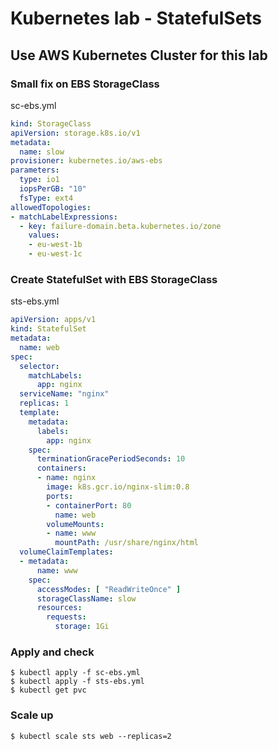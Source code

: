 # Kubernetes lab - StatefulSets

## Use AWS Kubernetes Cluster for this lab

### Small fix on EBS StorageClass
sc-ebs.yml
```yaml
kind: StorageClass
apiVersion: storage.k8s.io/v1
metadata:
  name: slow
provisioner: kubernetes.io/aws-ebs
parameters:
  type: io1
  iopsPerGB: "10"
  fsType: ext4
allowedTopologies:
- matchLabelExpressions:
  - key: failure-domain.beta.kubernetes.io/zone
    values:
    - eu-west-1b
    - eu-west-1c
```

### Create StatefulSet with EBS StorageClass
sts-ebs.yml
```yaml
apiVersion: apps/v1
kind: StatefulSet
metadata:
  name: web
spec:
  selector:
    matchLabels:
      app: nginx
  serviceName: "nginx"
  replicas: 1
  template:
    metadata:
      labels:
        app: nginx
    spec:
      terminationGracePeriodSeconds: 10
      containers:
      - name: nginx
        image: k8s.gcr.io/nginx-slim:0.8
        ports:
        - containerPort: 80
          name: web
        volumeMounts:
        - name: www
          mountPath: /usr/share/nginx/html
  volumeClaimTemplates:
  - metadata:
      name: www
    spec:
      accessModes: [ "ReadWriteOnce" ]
      storageClassName: slow
      resources:
        requests:
          storage: 1Gi
```

### Apply and check
```
$ kubectl apply -f sc-ebs.yml
$ kubectl apply -f sts-ebs.yml
$ kubectl get pvc
```

### Scale up
```
$ kubectl scale sts web --replicas=2
```

###
```
```

```
```
